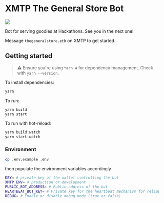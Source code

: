 # XMTP The General Store Bot

![](https://github.com/xmtp/awesome-xmtp/assets/1447073/9bb4f8c2-321e-4b6d-b52e-2105d69c4d47)

Bot for serving goodies at Hackathons. See you in the next one!

Message `thegeneralstore.eth` on XMTP to get started.

## Getting started

> ⚠️ Ensure you're using `Yarn 4` for dependency management. Check with `yarn --version`.

To install dependencies:

```bash
yarn
```

To run:

```bash
yarn build
yarn start
```

To run with hot-reload:

```bash
yarn build:watch
yarn start:watch
```

### Environment

```bash
cp .env.example .env
```

then populate the environment variables accordingly

```bash
KEY= # private key of the wallet controlling the bot
XMTP_ENV= # production or development
PUBLIC_BOT_ADDRESS= # Public address of the bot
HEARTBEAT_BOT_KEY= # Private key for the heartbeat mechanism for reliability
DEBUG= # Enable or disable debug mode (true or false)
```
